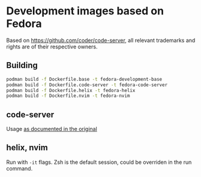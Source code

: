 # Development images based on Fedora

Based on https://github.com/coder/code-server, all relevant trademarks and rights are of their respective owners.

## Building

```bash
podman build -f Dockerfile.base -t fedora-development-base
podman build -f Dockerfile.code-server -t fedora-code-server
podman build -f Dockerfile.helix -t fedora-helix
podman build -f Dockerfile.nvim -t fedora-nvim
```

## code-server

Usage [as documented in the original](https://coder.com/docs/code-server/latest/install#docker)

## helix, nvim

Run with `-it` flags. Zsh is the default session, could be overriden in the run command.

